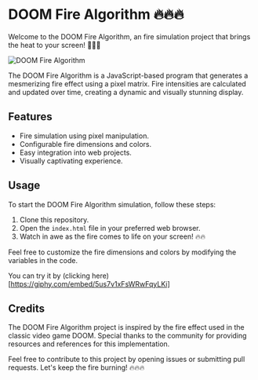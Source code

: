 # DOOM Fire Algorithm 🔥🔥🔥

Welcome to the DOOM Fire Algorithm, an fire simulation project that brings the heat to your screen! 🌋🔥🔥

![DOOM Fire Algorithm](fire_demo.gif)

The DOOM Fire Algorithm is a JavaScript-based program that generates a mesmerizing fire effect using a pixel matrix. Fire intensities are calculated and updated over time, creating a dynamic and visually stunning display.

## Features

- Fire simulation using pixel manipulation.
- Configurable fire dimensions and colors.
- Easy integration into web projects.
- Visually captivating experience.

## Usage

To start the DOOM Fire Algorithm simulation, follow these steps:

1. Clone this repository.
2. Open the `index.html` file in your preferred web browser.
3. Watch in awe as the fire comes to life on your screen! 🔥🔥

Feel free to customize the fire dimensions and colors by modifying the variables in the code.

You can try it by (clicking here)[https://giphy.com/embed/5us7v1xFsWRwFqyLKi]

## Credits

The DOOM Fire Algorithm project is inspired by the fire effect used in the classic video game DOOM. Special thanks to the community for providing resources and references for this implementation.

Feel free to contribute to this project by opening issues or submitting pull requests. Let's keep the fire burning! 🔥🔥🔥
